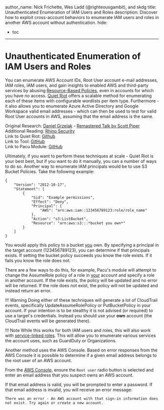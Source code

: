 author_name: Nick Frichette, Wes Ladd (@righteousgambit), and skdg
title: Unauthenticated Enumeration of IAM Users and Roles
description: Discover how to exploit cross-account behaviors to enumerate IAM users and roles in another AWS account without authentication.
hide:
  - toc
---

# Unauthenticated Enumeration of IAM Users and Roles

You can enumerate AWS Account IDs, Root User account e-mail addresses, IAM roles, IAM users, and gain insights to enabled AWS and third-party services by abusing [Resource-Based Policies](https://docs.aws.amazon.com/IAM/latest/UserGuide/access_policies.html#policies_resource-based), even in accounts for which you have no access. [Quiet Riot](https://github.com/righteousgambitresearch/quiet-riot) offers a scalable method for enumerating each of these items with configurable wordlists per item type. Furthermore - it also allows you to enumerate Azure Active Directory and Google Workspace valid email addresses - which can then be used to test for valid Root User accounts in AWS, assuming that the email address is the same.

Original Research: [Daniel Grzelak](https://twitter.com/dagrz) - [Remastered Talk by Scott Piper](https://www.youtube.com/watch?v=8ZXRw4Ry3mQ)  
Additional Reading: [Rhino Security](https://rhinosecuritylabs.com/aws/aws-role-enumeration-iam-p2/)  
Link to Quiet Riot: [Github](https://github.com/righteousgambitresearch/quiet-riot)  
Link to Tool: [GitHub](https://github.com/Frichetten/enumate_iam_using_bucket_policy)  
Link to Pacu Module: [GitHub](https://github.com/RhinoSecurityLabs/pacu/tree/master/pacu/modules/iam__enum_roles)  

Ultimately, if you want to perform these techniques at scale - Quiet Riot is your best best, but if you want to do it manually, you can a number of ways to do so. Another way to enumerate IAM principals would be to use S3 Bucket Policies. Take the following example:

```
{
    "Version": "2012-10-17",
    "Statement": [
        {
            "Sid": "Example permissions",
            "Effect": "Deny",
            "Principal": {
                "AWS": "arn:aws:iam::123456789123:role/role_name"
            },
            "Action": "s3:ListBucket",
            "Resource": "arn:aws:s3:::*bucket you own*"
        }
    ]
}
```

You would apply this policy to a bucket <ins>you</ins> own. By specifying a principal in the target account (123456789123), you can determine if that principals exists. If setting the bucket policy succeeds you know the role exists. If it fails you know the role does not.

There are a few ways to do this, for example, Pacu's module will attempt to change the AssumeRole policy of a role in <ins>your</ins> account and specify a role in another account. If the role exists, the policy will be updated and no error will be returned. If the role does not exist, the policy will not be updated and instead return an error.

!!! Warning
    Doing either of these techniques will generate a lot of CloudTrail events, specifically UpdateAssumeRolePolicy or PutBucketPolicy in your account. If your intention is to be stealthy it is not advised (or required) to use a target's credentials. Instead you should use your **own** account (the CloudTrail events will be generated there).
    
!!! Note
    While this works for both IAM users and roles, this will also work with [service-linked roles](https://docs.aws.amazon.com/IAM/latest/UserGuide/using-service-linked-roles.html). This will allow you to enumerate various services the account uses, such as GuardDuty or Organizations.

Another method uses the AWS Console. Based on error responses from the AWS Console it is possible to determine if a given email address belongs to the root user of an AWS account.

From the [AWS Console](https://console.aws.amazon.com/), ensure the `Root user` radio button is selected and enter an email address that you suspect owns an AWS account. 

If that email address is valid, you will be prompted to enter a password. If that email address is invalid, you will receive an error message:

```
There was an error - An AWS account with that sign-in information does not exist. Try again or create a new account.
```
